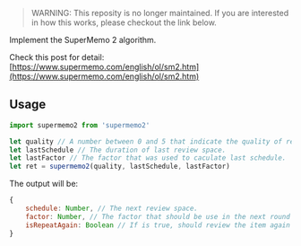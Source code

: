 
> WARNING: This reposity is no longer maintained. If you are interested in how this works, please checkout the link below.


Implement the SuperMemo 2 algorithm.

Check this post for detail: [https://www.supermemo.com/english/ol/sm2.htm](https://www.supermemo.com/english/ol/sm2.htm)

## Usage

```js
import supermemo2 from 'supermemo2'

let quality // A number between 0 and 5 that indicate the quality of review. 0 is the worse while 5 is the best.
let lastSchedule // The duration of last review space.
let lastFactor // The factor that was used to caculate last schedule.
let ret = supermemo2(quality, lastSchedule, lastFactor)
```

The output will be: 

```js
{
    schedule: Number, // The next review space.
    factor: Number, // The factor that should be use in the next round of caculation.
    isRepeatAgain: Boolean // If is true, should review the item again until the quality is not less than 4.
}
```
